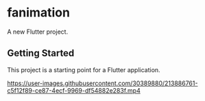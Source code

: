 # fanimation

A new Flutter project.

## Getting Started

This project is a starting point for a Flutter application.


https://user-images.githubusercontent.com/30389880/213886761-c5f12f89-ce87-4ecf-9969-df54882e283f.mp4


